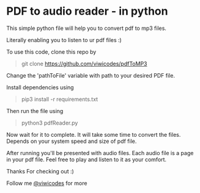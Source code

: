 # PDF to audio reader - in python
This simple python file will help you to convert pdf to mp3 files.

Literally enabling you to listen to ur pdf files :)

To use this code, clone this repo by

> git clone https://github.com/viwicodes/pdfToMP3


Change the 'pathToFile' variable with path to your desired PDF file.

Install dependencies using
> pip3 install -r requirements.txt

Then run the file using 
> python3 pdfReader.py

Now wait for it to complete. It will take some time to convert the files. Depends on your system speed and size of pdf file.


After running you'll be presented with audio files. Each audio file is a page in your pdf file.
Feel free to play and listen to it as your comfort.

Thanks For checking out :)

Follow me [@viwicodes](https://www.instagram.com/viwicodes/?hl=en) for more
